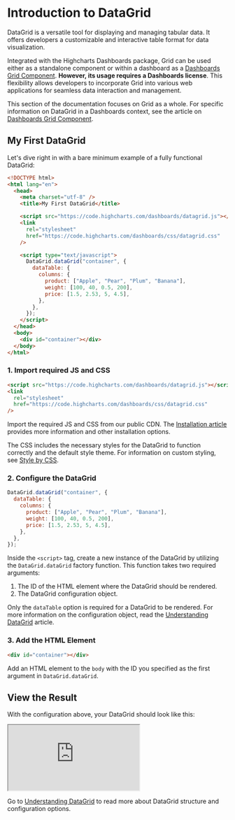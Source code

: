 # Introduction to DataGrid

DataGrid is a versatile tool for displaying and managing tabular data. It offers developers a customizable and interactive table format for data visualization.

Integrated with the Highcharts Dashboards package, Grid can be used either as a standalone component or within a dashboard as a [Dashboards Grid Component](https://www.highcharts.com/docs/dashboards/grid-component). **However, its usage requires a Dashboards license**. This flexibility allows developers to incorporate Grid into various web applications for seamless data interaction and management.

This section of the documentation focuses on Grid as a whole. For specific information on DataGrid in a Dashboards context, see the article on [Dashboards Grid Component](https://www.highcharts.com/docs/dashboards/grid-component).

## My First DataGrid

Let's dive right in with a bare minimum example of a fully functional DataGrid:
 
```html
<!DOCTYPE html>
<html lang="en">
  <head>
    <meta charset="utf-8" />
    <title>My First DataGrid</title>

    <script src="https://code.highcharts.com/dashboards/datagrid.js"></script>
    <link
      rel="stylesheet"
      href="https://code.highcharts.com/dashboards/css/datagrid.css"
    />

    <script type="text/javascript">
      DataGrid.dataGrid("container", {
        dataTable: {
          columns: {
            product: ["Apple", "Pear", "Plum", "Banana"],
            weight: [100, 40, 0.5, 200],
            price: [1.5, 2.53, 5, 4.5],
          },
        },
      });
    </script>
  </head>
  <body>
    <div id="container"></div>
  </body>
</html>
```

### 1. Import required JS and CSS

```html
<script src="https://code.highcharts.com/dashboards/datagrid.js"></script>
<link
  rel="stylesheet"
  href="https://code.highcharts.com/dashboards/css/datagrid.css"
/>
```

Import the required JS and CSS from our public CDN. The [Installation article](https://www.highcharts.com/docs/grid/installation) provides more information and other installation options.

The CSS includes the necessary styles for the DataGrid to function correctly and the default style theme. For information on custom styling, see [Style by CSS](https://www.highcharts.com/docs/grid/style-by-css).

### 2. Configure the DataGrid

```js
DataGrid.dataGrid("container", {
  dataTable: {
    columns: {
      product: ["Apple", "Pear", "Plum", "Banana"],
      weight: [100, 40, 0.5, 200],
      price: [1.5, 2.53, 5, 4.5],
    },
  },
});
```

Inside the `<script>` tag, create a new instance of the DataGrid by utilizing the `DataGrid.dataGrid` factory function. This function takes two required arguments:

1. The ID of the HTML element where the DataGrid should be rendered.
2. The DataGrid configuration object.

Only the `dataTable` option is required for a DataGrid to be rendered. For more information on the configuration object, read the [Understanding DataGrid](https://www.highcharts.com/docs/grid/understanding-grid) article.

### 3. Add the HTML Element

```html
<div id="container"></div>
```

Add an HTML element to the `body` with the ID you specified as the first argument in `DataGrid.dataGrid`.

## View the Result

With the configuration above, your DataGrid should look like this:

<iframe src="https://www.highcharts.com/samples/embed/grid-lite/demo/your-first-grid" allow="fullscreen"></iframe>

Go to [Understanding DataGrid](https://www.highcharts.com/docs/grid/understanding-grid) to read more about DataGrid structure and configuration options.
